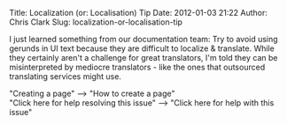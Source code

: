 Title: Localization (or: Localisation) Tip
Date: 2012-01-03 21:22
Author: Chris Clark
Slug: localization-or-localisation-tip

I just learned something from our documentation team: Try to avoid using
gerunds in UI text because they are difficult to localize & translate.
While they certainly aren't a challenge for great translators, I'm told
they can be misinterpreted by mediocre translators - like the ones that
outsourced translating services might use.  
  
"Creating a page" --&gt; "How to create a page"  
"Click here for help resolving this issue" --&gt; "Click here for help
with this issue"
